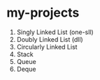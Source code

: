 # my-projects
1. Singly Linked List (one-sll)
2. Doubly Linked List (dll)
3. Circularly Linked List
4. Stack
5. Queue
6. Deque
